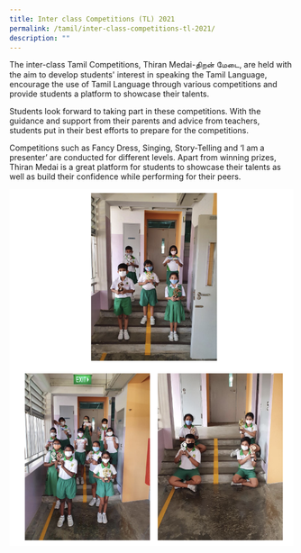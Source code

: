 ```yaml
---
title: Inter class Competitions (TL) 2021
permalink: /tamil/inter-class-competitions-tl-2021/
description: ""
---
```

The inter-class Tamil Competitions, Thiran Medai-திறன் மேடை, are held with the aim to develop students' interest in speaking the Tamil Language, encourage the use of Tamil Language through various competitions and provide students a platform to showcase their talents.

  

Students look forward to taking part in these competitions. With the guidance and support from their parents and advice from teachers, students put in their best efforts to prepare for the competitions.

  

Competitions such as Fancy Dress, Singing, Story-Telling and ‘I am a presenter’ are conducted for different levels. Apart from winning prizes, Thiran Medai is a great platform for students to showcase their talents as well as build their confidence while performing for their peers.

![](/images/tl5.png)
